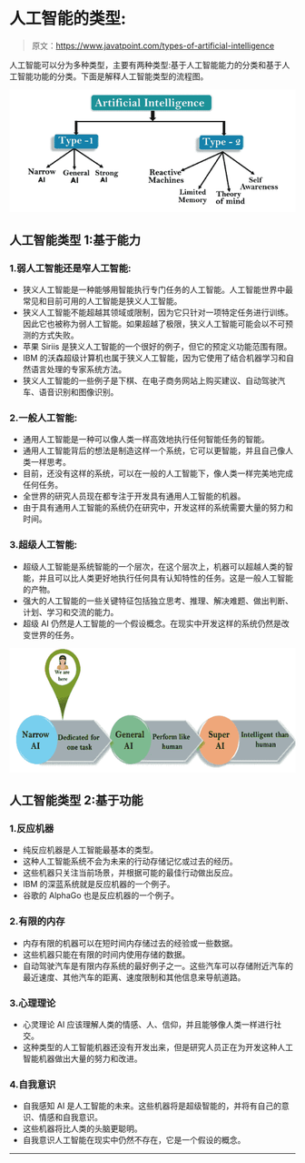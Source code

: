 # 人工智能的类型:

> 原文：<https://www.javatpoint.com/types-of-artificial-intelligence>

人工智能可以分为多种类型，主要有两种类型:基于人工智能能力的分类和基于人工智能功能的分类。下面是解释人工智能类型的流程图。

![Types of Artificial Intelligence](img/dc69661404b5ef04ab819c0ff0be117a.png)

## 人工智能类型 1:基于能力

### 1.弱人工智能还是窄人工智能:

*   狭义人工智能是一种能够用智能执行专门任务的人工智能。人工智能世界中最常见和目前可用的人工智能是狭义人工智能。
*   狭义人工智能不能超越其领域或限制，因为它只针对一项特定任务进行训练。因此它也被称为弱人工智能。如果超越了极限，狭义人工智能可能会以不可预测的方式失败。
*   苹果 Siriis 是狭义人工智能的一个很好的例子，但它的预定义功能范围有限。
*   IBM 的沃森超级计算机也属于狭义人工智能，因为它使用了结合机器学习和自然语言处理的专家系统方法。
*   狭义人工智能的一些例子是下棋、在电子商务网站上购买建议、自动驾驶汽车、语音识别和图像识别。

### 2.一般人工智能:

*   通用人工智能是一种可以像人类一样高效地执行任何智能任务的智能。
*   通用人工智能背后的想法是制造这样一个系统，它可以更智能，并且自己像人类一样思考。
*   目前，还没有这样的系统，可以在一般的人工智能下，像人类一样完美地完成任何任务。
*   全世界的研究人员现在都专注于开发具有通用人工智能的机器。
*   由于具有通用人工智能的系统仍在研究中，开发这样的系统需要大量的努力和时间。

### 3.超级人工智能:

*   超级人工智能是系统智能的一个层次，在这个层次上，机器可以超越人类的智能，并且可以比人类更好地执行任何具有认知特性的任务。这是一般人工智能的产物。
*   强大的人工智能的一些关键特征包括独立思考、推理、解决难题、做出判断、计划、学习和交流的能力。
*   超级 AI 仍然是人工智能的一个假设概念。在现实中开发这样的系统仍然是改变世界的任务。

![Types of Artificial Intelligence](img/d5f6c0032fe4a8db244189bddc2ed99f.png)

## 人工智能类型 2:基于功能

### 1.反应机器

*   纯反应机器是人工智能最基本的类型。
*   这种人工智能系统不会为未来的行动存储记忆或过去的经历。
*   这些机器只关注当前场景，并根据可能的最佳行动做出反应。
*   IBM 的深蓝系统就是反应机器的一个例子。
*   谷歌的 AlphaGo 也是反应机器的一个例子。

### 2.有限的内存

*   内存有限的机器可以在短时间内存储过去的经验或一些数据。
*   这些机器只能在有限的时间内使用存储的数据。
*   自动驾驶汽车是有限内存系统的最好例子之一。这些汽车可以存储附近汽车的最近速度、其他汽车的距离、速度限制和其他信息来导航道路。

### 3.心理理论

*   心灵理论 AI 应该理解人类的情感、人、信仰，并且能够像人类一样进行社交。
*   这种类型的人工智能机器还没有开发出来，但是研究人员正在为开发这种人工智能机器做出大量的努力和改进。

### 4.自我意识

*   自我感知 AI 是人工智能的未来。这些机器将是超级智能的，并将有自己的意识、情感和自我意识。
*   这些机器将比人类的头脑更聪明。
*   自我意识人工智能在现实中仍然不存在，它是一个假设的概念。

* * *
